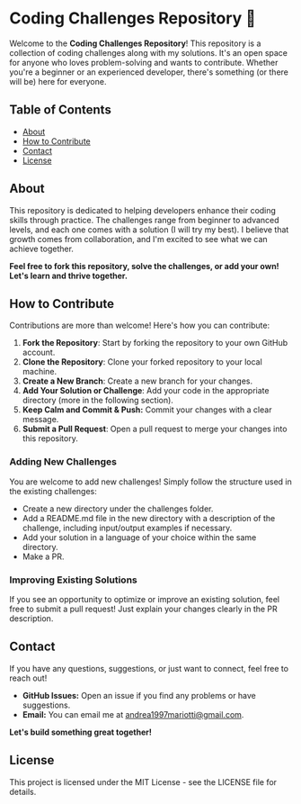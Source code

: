 # Coding Challenges Repository 🚀

Welcome to the **Coding Challenges Repository**! This repository is a collection of coding challenges along with my solutions. It's an open space for anyone who loves problem-solving and wants to contribute. Whether you're a beginner or an experienced developer, there's something (or there will be) here for everyone.

## Table of Contents

- [About](#about)
- [How to Contribute](#how-to-contribute)
- [Contact](#contact)
- [License](#license)


## About

This repository is dedicated to helping developers enhance their coding skills through practice. The challenges range from beginner to advanced levels, and each one comes with a solution (I will try my best). I believe that growth comes from collaboration, and I'm excited to see what we can achieve together.

**Feel free to fork this repository, solve the challenges, or add your own! Let's learn and thrive together.**
## How to Contribute

Contributions are more than welcome! Here's how you can contribute:

1. **Fork the Repository**: Start by forking the repository to your own GitHub account.
2. **Clone the Repository**: Clone your forked repository to your local machine.
3. **Create a New Branch**: Create a new branch for your changes.
4. **Add Your Solution or Challenge**: Add your code in the appropriate directory (more in the following section).
5. **Keep Calm and Commit & Push:** Commit your changes with a clear message.
6. **Submit a Pull Request**: Open a pull request to merge your changes into this repository.

### Adding New Challenges
You are welcome to add new challenges! Simply follow the structure used in the existing challenges:
- Create a new directory under the challenges folder.
- Add a README.md file in the new directory with a description of the challenge, including input/output examples if necessary.
- Add your solution in a language of your choice within the same directory.
- Make a PR.


### Improving Existing Solutions
If you see an opportunity to optimize or improve an existing solution, feel free to submit a pull request! Just explain your changes clearly in the PR description.
   
## Contact
If you have any questions, suggestions, or just want to connect, feel free to reach out!

- **GitHub Issues:** Open an issue if you find any problems or have suggestions.
- **Email:** You can email me at andrea1997mariotti@gmail.com.

**Let's build something great together!**

## License
This project is licensed under the MIT License - see the LICENSE file for details.